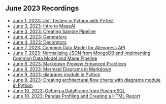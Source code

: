 ## June 2023 Recordings

- [June 1, 2023: Unit Testing in Python with PyTest](https://share.getcloudapp.com/p9uZj1zO)
- [June 3, 2023: Intro to MageAI](https://share.getcloudapp.com/xQuEer2P)
- [June 3, 2023: Creating Sample Pipeline](https://share.getcloudapp.com/YEu4lx5J)
- [June 4, 2023: Generators](https://share.getcloudapp.com/X6u7YpD5)
- [June 4, 2023: Decorators](https://share.getcloudapp.com/nOuLYjNl)
- [June 7, 2023: Common Data Model for Aliexpress API](https://share.getcloudapp.com/Z4uGJ574)
- [June 7, 2023: Normalizing JSON from MongoDB and Implmenting Common Data Model and Mage Pipeline](https://share.getcloudapp.com/E0uL8qxB)
- [June 8, 2023: Markdown Preview Enhanced Practices]()
- [June 8, 2023: Mermaid Diagrams in Markdown]()
- [June 9, 2023: diagrams module in Python](https://share.getcloudapp.com/yAu9oO1N)
- [June 9, 2023: Creating architectural flow charts with diagrams module in Python](https://share.getcloudapp.com/ApugN4gO)
- [June 10, 2023: Getting a DataFrame from PostgreSQL]()
- [June 10, 2023: Pandas Profiling and Creating a HTML Report]()
